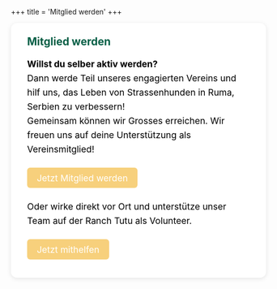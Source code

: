 +++
title = 'Mitglied werden'
+++

<div class="centered-content single-flex">
  <div class="news-text" style="flex: 2 1 400px; background-color:rgb(255, 255, 255); padding: 1.5rem 2rem; border-radius: 12px; box-shadow: 0 2px 10px rgba(0,0,0,0.1);">
    <h2 style="color: #065f46; margin-top: 0;">Mitglied werden</h2>
    <p style="font-size: 1.1rem; line-height: 1.6; color:rgb(0, 0, 0);">
      <b>Willst du selber aktiv werden?</b>
<br>
Dann werde Teil unseres engagierten Vereins und hilf uns, das Leben von Strassenhunden in Ruma, Serbien zu verbessern! 
<br>
Gemeinsam können wir Grosses erreichen. Wir freuen uns auf deine Unterstützung als Vereinsmitglied!
<br><br>
  <a class="cta-btn" href="/kontakt/" style="background-color:rgb(247, 208, 124); color: white; padding: 0.6rem 1.2rem; border-radius: 6px; text-decoration: none; flex: 1 1 200px; text-align: center;">Jetzt Mitglied werden</a>
 <br><br>
Oder wirke direkt vor Ort und unterstütze unser Team auf der Ranch Tutu als Volunteer.
<br><br>
  <a class="cta-btn" href="/Freiwilligenarbeit/" style="background-color:rgb(247, 208, 124); color: white; padding: 0.6rem 1.2rem; border-radius: 6px; text-decoration: none; flex: 1 1 200px; text-align: center;">Jetzt mithelfen</a>
    </p>
  </div>
</div>
